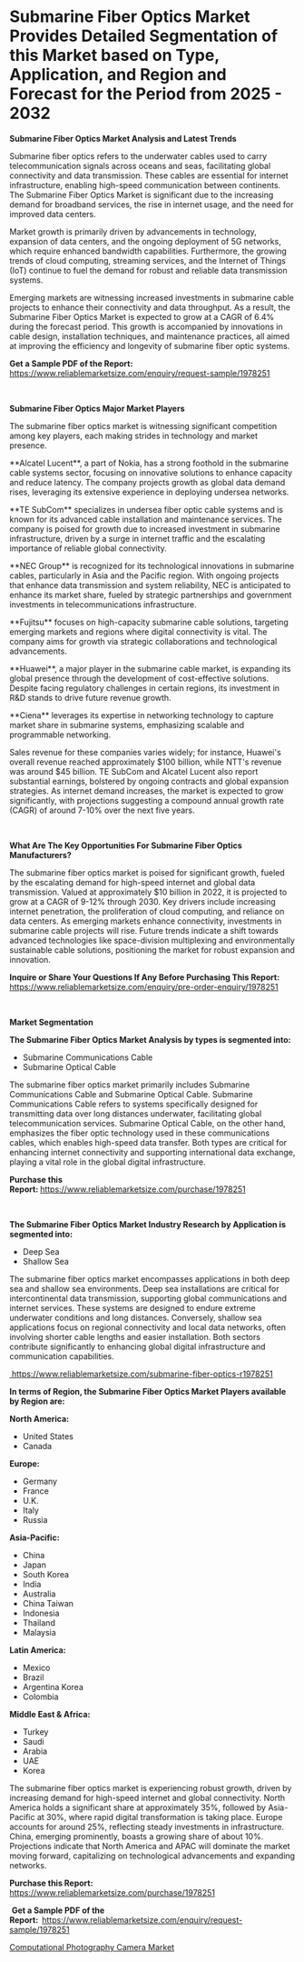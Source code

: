 <p><h1>Submarine Fiber Optics Market Provides Detailed Segmentation of this Market based on Type, Application, and Region and Forecast for the Period from 2025 - 2032</h1></p><p><strong>Submarine Fiber Optics Market Analysis and Latest Trends</strong></p>
<p><p>Submarine fiber optics refers to the underwater cables used to carry telecommunication signals across oceans and seas, facilitating global connectivity and data transmission. These cables are essential for internet infrastructure, enabling high-speed communication between continents. The Submarine Fiber Optics Market is significant due to the increasing demand for broadband services, the rise in internet usage, and the need for improved data centers. </p><p>Market growth is primarily driven by advancements in technology, expansion of data centers, and the ongoing deployment of 5G networks, which require enhanced bandwidth capabilities. Furthermore, the growing trends of cloud computing, streaming services, and the Internet of Things (IoT) continue to fuel the demand for robust and reliable data transmission systems.</p><p>Emerging markets are witnessing increased investments in submarine cable projects to enhance their connectivity and data throughput. As a result, the Submarine Fiber Optics Market is expected to grow at a CAGR of 6.4% during the forecast period. This growth is accompanied by innovations in cable design, installation techniques, and maintenance practices, all aimed at improving the efficiency and longevity of submarine fiber optic systems.</p></p>
<p><strong>Get a Sample PDF of the Report:&nbsp;</strong> <a href="https://www.reliablemarketsize.com/enquiry/request-sample/1978251?utm_campaign=2218&utm_medium=2&utm_source=Github&utm_content=ia&utm_term=11022025&utm_id=submarine-fiber-optics">https://www.reliablemarketsize.com/enquiry/request-sample/1978251</a></p>
<p>&nbsp;</p>
<p><strong>Submarine Fiber Optics Major Market Players</strong></p>
<p><p>The submarine fiber optics market is witnessing significant competition among key players, each making strides in technology and market presence. </p><p>**Alcatel Lucent**, a part of Nokia, has a strong foothold in the submarine cable systems sector, focusing on innovative solutions to enhance capacity and reduce latency. The company projects growth as global data demand rises, leveraging its extensive experience in deploying undersea networks.</p><p>**TE SubCom** specializes in undersea fiber optic cable systems and is known for its advanced cable installation and maintenance services. The company is poised for growth due to increased investment in submarine infrastructure, driven by a surge in internet traffic and the escalating importance of reliable global connectivity.</p><p>**NEC Group** is recognized for its technological innovations in submarine cables, particularly in Asia and the Pacific region. With ongoing projects that enhance data transmission and system reliability, NEC is anticipated to enhance its market share, fueled by strategic partnerships and government investments in telecommunications infrastructure.</p><p>**Fujitsu** focuses on high-capacity submarine cable solutions, targeting emerging markets and regions where digital connectivity is vital. The company aims for growth via strategic collaborations and technological advancements.</p><p>**Huawei**, a major player in the submarine cable market, is expanding its global presence through the development of cost-effective solutions. Despite facing regulatory challenges in certain regions, its investment in R&D stands to drive future revenue growth.</p><p>**Ciena** leverages its expertise in networking technology to capture market share in submarine systems, emphasizing scalable and programmable networking.</p><p>Sales revenue for these companies varies widely; for instance, Huawei's overall revenue reached approximately $100 billion, while NTT's revenue was around $45 billion. TE SubCom and Alcatel Lucent also report substantial earnings, bolstered by ongoing contracts and global expansion strategies. As internet demand increases, the market is expected to grow significantly, with projections suggesting a compound annual growth rate (CAGR) of around 7-10% over the next five years.</p></p>
<p>&nbsp;</p>
<p><strong>What Are The Key Opportunities For Submarine Fiber Optics Manufacturers?</strong></p>
<p><p>The submarine fiber optics market is poised for significant growth, fueled by the escalating demand for high-speed internet and global data transmission. Valued at approximately $10 billion in 2022, it is projected to grow at a CAGR of 9-12% through 2030. Key drivers include increasing internet penetration, the proliferation of cloud computing, and reliance on data centers. As emerging markets enhance connectivity, investments in submarine cable projects will rise. Future trends indicate a shift towards advanced technologies like space-division multiplexing and environmentally sustainable cable solutions, positioning the market for robust expansion and innovation.</p></p>
<p><strong>Inquire or Share Your Questions If Any Before Purchasing This Report:</strong> <a href="https://www.reliablemarketsize.com/enquiry/pre-order-enquiry/1978251?utm_campaign=2218&utm_medium=2&utm_source=Github&utm_content=ia&utm_term=11022025&utm_id=submarine-fiber-optics">https://www.reliablemarketsize.com/enquiry/pre-order-enquiry/1978251</a></p>
<p>&nbsp;</p>
<p><strong>Market Segmentation</strong></p>
<p><strong>The Submarine Fiber Optics Market Analysis by types is segmented into:</strong></p>
<p><ul><li>Submarine Communications Cable</li><li>Submarine Optical Cable</li></ul></p>
<p><p>The submarine fiber optics market primarily includes Submarine Communications Cable and Submarine Optical Cable. Submarine Communications Cable refers to systems specifically designed for transmitting data over long distances underwater, facilitating global telecommunication services. Submarine Optical Cable, on the other hand, emphasizes the fiber optic technology used in these communications cables, which enables high-speed data transfer. Both types are critical for enhancing internet connectivity and supporting international data exchange, playing a vital role in the global digital infrastructure.</p></p>
<p><strong>Purchase this Report:&nbsp;</strong><a href="https://www.reliablemarketsize.com/purchase/1978251?utm_campaign=2218&utm_medium=2&utm_source=Github&utm_content=ia&utm_term=11022025&utm_id=submarine-fiber-optics">https://www.reliablemarketsize.com/purchase/1978251</a></p>
<p>&nbsp;</p>
<p><strong>The Submarine Fiber Optics Market Industry Research by Application is segmented into:</strong></p>
<p><ul><li>Deep Sea</li><li>Shallow Sea</li></ul></p>
<p><p>The submarine fiber optics market encompasses applications in both deep sea and shallow sea environments. Deep sea installations are critical for intercontinental data transmission, supporting global communications and internet services. These systems are designed to endure extreme underwater conditions and long distances. Conversely, shallow sea applications focus on regional connectivity and local data networks, often involving shorter cable lengths and easier installation. Both sectors contribute significantly to enhancing global digital infrastructure and communication capabilities.</p></p>
<p><a href="https://www.reliablemarketsize.com/submarine-fiber-optics-r1978251?utm_campaign=2218&utm_medium=2&utm_source=Github&utm_content=ia&utm_term=11022025&utm_id=submarine-fiber-optics">&nbsp;https://www.reliablemarketsize.com/submarine-fiber-optics-r1978251</a></p>
<p><strong>In terms of Region, the Submarine Fiber Optics Market Players available by Region are:</strong></p>
<p>
    <p> <strong> North America: </strong>
        <ul>
            <li>United States</li>
            <li>Canada</li>
        </ul>
        </p> 
    <p> <strong> Europe: </strong>
        <ul>
            <li>Germany</li>
            <li>France</li>
            <li>U.K.</li>
            <li>Italy</li>
            <li>Russia</li>
        </ul>
        </p> 
    <p> <strong> Asia-Pacific: </strong>
        <ul>
            <li>China</li>
            <li>Japan</li>
            <li>South Korea</li>
            <li>India</li>
            <li>Australia</li>
            <li>China Taiwan</li>
            <li>Indonesia</li>
            <li>Thailand</li>
            <li>Malaysia</li>
        </ul>
        </p> 
    <p> <strong> Latin America: </strong>
        <ul>
            <li>Mexico</li>
            <li>Brazil</li>
            <li>Argentina Korea</li>
            <li>Colombia</li>
        </ul>
        </p> 
    <p> <strong> Middle East & Africa: </strong>
        <ul>
            <li>Turkey</li>
            <li>Saudi</li>
            <li>Arabia</li>
            <li>UAE</li>
            <li>Korea</li>
        </ul>
    </p>
    </p>
<p><p>The submarine fiber optics market is experiencing robust growth, driven by increasing demand for high-speed internet and global connectivity. North America holds a significant share at approximately 35%, followed by Asia-Pacific at 30%, where rapid digital transformation is taking place. Europe accounts for around 25%, reflecting steady investments in infrastructure. China, emerging prominently, boasts a growing share of about 10%. Projections indicate that North America and APAC will dominate the market moving forward, capitalizing on technological advancements and expanding networks.</p></p>
<p><strong>Purchase this Report: </strong><a href="https://www.reliablemarketsize.com/purchase/1978251?utm_campaign=2218&utm_medium=2&utm_source=Github&utm_content=ia&utm_term=11022025&utm_id=submarine-fiber-optics">https://www.reliablemarketsize.com/purchase/1978251</a></p>
<p>&nbsp;<strong>Get a Sample PDF of the Report:&nbsp;&nbsp;</strong><a href="https://www.reliablemarketsize.com/enquiry/request-sample/1978251?utm_campaign=2218&utm_medium=2&utm_source=Github&utm_content=ia&utm_term=11022025&utm_id=submarine-fiber-optics">https://www.reliablemarketsize.com/enquiry/request-sample/1978251</a></p>
<p><strong></strong></p>
<p><p><a href="https://github.com/edacruz6/Market-Research-Report-List-1/blob/main/computational-photography-camera-market.md?utm_campaign=2218&utm_medium=2&utm_source=Github&utm_content=ia&utm_term=11022025&utm_id=submarine-fiber-optics">Computational Photography Camera Market</a></p></p>